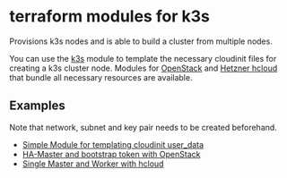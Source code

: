 # terraform modules for k3s

Provisions k3s nodes and is able to build a cluster from multiple nodes.

You can use the [k3s](./k3s) module to template the necessary cloudinit files for creating a k3s cluster node.
Modules for [OpenStack](./k3s-openstack) and [Hetzner hcloud](./k3s-hcloud) that bundle all necessary resources are available.

## Examples

Note that network, subnet and key pair needs to be created beforehand.

- [Simple Module for templating cloudinit user_data](./example-simple.tf)
- [HA-Master and bootstrap token with OpenStack](./example-ha-openstack.tf)
- [Single Master and Worker with hcloud](./example-simple-hcloud.tf)
